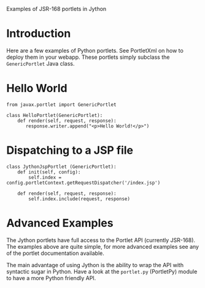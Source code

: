 Examples of JSR-168 portlets in Jython

# Introduction #

Here are a few examples of Python portlets. See PortletXml on how to deploy them in your webapp.
These portlets simply subclass the `GenericPortlet` Java class.
# Hello World #

```
from javax.portlet import GenericPortlet
 
class HelloPortlet(GenericPortlet):
    def render(self, request, response):
       response.writer.append("<p>Hello World!</p>")
```

# Dispatching to a JSP file #
```
class JythonJspPortlet (GenericPortlet):
    def init(self, config):
        self.index = config.portletContext.getRequestDispatcher('/index.jsp')

    def render(self, request, response):
        self.index.include(request, response)
```

# Advanced Examples #
The Jython portlets have full access to the Portlet API (currently JSR-168). The examples above are quite simple, for more advanced examples see any of the portlet documentation available.

The main advantage of using Jython is the ability to wrap the API with syntactic sugar in Python. Have a look at the `portlet.py` (PortletPy) module to have a more Python friendly API.
